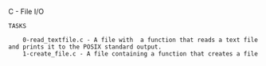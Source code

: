 C - File I/O

	TASKS

		0-read_textfile.c - A file with  a function that reads a text file and prints it to the POSIX standard output.
		1-create_file.c - A file containing a function that creates a file
